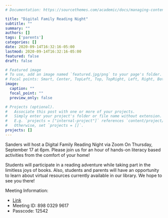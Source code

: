```yaml
---
# Documentation: https://sourcethemes.com/academic/docs/managing-content/

title: "Digital Family Reading Night"
subtitle: ""
summary: ""
authors: []
tags: ['parents']
categories: []
date: 2020-09-14T16:32:16-05:00
lastmod: 2020-09-14T16:32:16-05:00
featured: false
draft: false

# Featured image
# To use, add an image named `featured.jpg/png` to your page's folder.
# Focal points: Smart, Center, TopLeft, Top, TopRight, Left, Right, BottomLeft, Bottom, BottomRight.
image:
  caption: ""
  focal_point: ""
  preview_only: false

# Projects (optional).
#   Associate this post with one or more of your projects.
#   Simply enter your project's folder or file name without extension.
#   E.g. `projects = ["internal-project"]` references `content/project/deep-learning/index.md`.
#   Otherwise, set `projects = []`.
projects: []
---
```


Sanders will host a Digital Family Reading Night via Zoom On Thursday, September 17 at 6pm. Please join us for an hour of hands-on literacy based activities from the comfort of your home!

Students will participate in a reading adventure while taking part in the limitless joys of books. Also, students and parents will have an opportunity to learn about virtual resources currently available in our library. We hope to see you there!

Meeting Information:
- [Link](https://us02web.zoom.us/j/89803299617?pwd=TzZrb1lxc2xLVzE5SUJLTGRKdjV1Zz09)
- Meeting ID: 898 0329 9617
- Passcode: 12542
